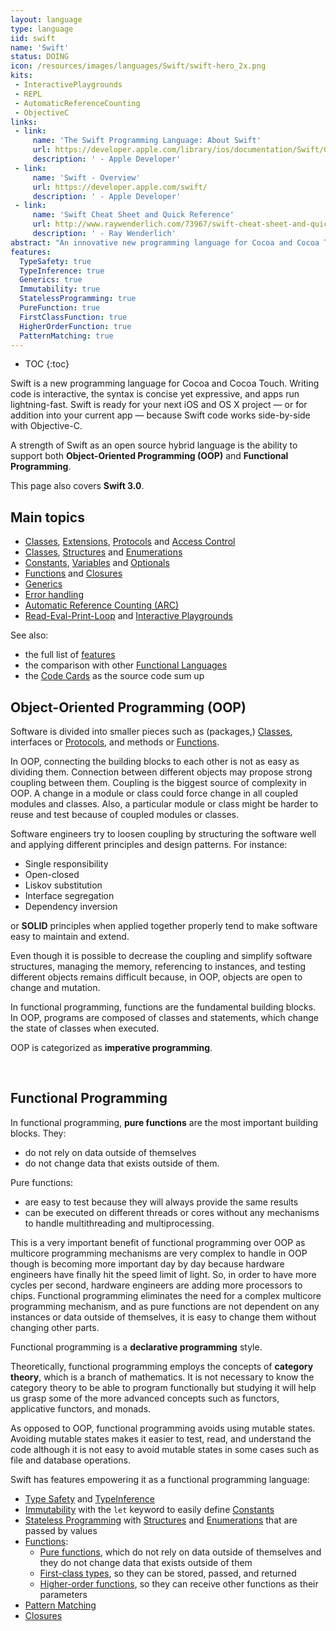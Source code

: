 ```yaml
---
layout: language
type: language
iid: swift 
name: 'Swift'
status: DOING
icon: /resources/images/languages/Swift/swift-hero_2x.png
kits:
 - InteractivePlaygrounds
 - REPL
 - AutomaticReferenceCounting
 - ObjectiveC
links:
 - link:
     name: 'The Swift Programming Language: About Swift'
     url: https://developer.apple.com/library/ios/documentation/Swift/Conceptual/Swift_Programming_Language/
     description: ' - Apple Developer'
 - link:
     name: 'Swift - Overview'
     url: https://developer.apple.com/swift/
     description: ' - Apple Developer'
 - link:
     name: 'Swift Cheat Sheet and Quick Reference'
     url: http://www.raywenderlich.com/73967/swift-cheat-sheet-and-quick-reference
     description: ' - Ray Wenderlich'
abstract: "An innovative new programming language for Cocoa and Cocoa Touch."
features:
  TypeSafety: true
  TypeInference: true
  Generics: true
  Immutability: true
  StatelessProgramming: true
  PureFunction: true
  FirstClassFunction: true
  HigherOrderFunction: true
  PatternMatching: true
---
```


* TOC
{:toc}

Swift is a new programming language for Cocoa and Cocoa Touch. Writing code is interactive, the syntax is concise yet expressive, 
and apps run lightning-fast. Swift is ready for your next iOS and OS X project — or for addition into your current app — because Swift code works 
side-by-side with Objective-C.

A strength of Swift as an open source hybrid language is the ability to support both __Object-Oriented Programming (OOP)__ and __Functional Programming__.

This page also covers __Swift 3.0__.

## Main topics

* [Classes](/Class), [Extensions](/Extension), [Protocols](/Protocol) and [Access Control](/AccessControl)
* [Classes](/Class), [Structures](/Structure) and [Enumerations](/Enumeration)
* [Constants](/Constant), [Variables](/Variable) and [Optionals](/Optional)
* [Functions](/Function) and [Closures](/Closure)
* [Generics](/Generics)
* [Error handling](/Error)
* [Automatic Reference Counting (ARC)](/AutomaticReferenceCounting)
* [Read-Eval-Print-Loop](/REPL) and [Interactive Playgrounds](/InteractivePlaygrounds)


See also:

* the full list of [features](/features) 
* the comparison with other [Functional Languages](/languages)
* the [Code Cards](/CodeCards) as the source code sum up


## Object-Oriented Programming (OOP)

Software is divided into smaller pieces such as (packages,) [Classes](/Class), interfaces or [Protocols](/Protocol), and methods or [Functions](/Function).

In OOP, connecting the building blocks to each other is not as easy as dividing them. Connection between different objects may propose strong coupling 
between them. Coupling is the biggest source of complexity in OOP. A change in a module or class could force change in all coupled modules and classes. 
Also, a particular module or class might be harder to reuse and test because of coupled modules or classes.

Software engineers try to loosen coupling by structuring the software well and applying different principles and design patterns. For instance:

* Single responsibility
* Open-closed
* Liskov substitution
* Interface segregation 
* Dependency inversion 

or __SOLID__ principles when applied together properly tend to make software easy to maintain and extend.

Even though it is possible to decrease the coupling and simplify software structures, managing the memory, referencing to instances, and testing 
different objects remains difficult because, in OOP, objects are open to change and mutation.

In functional programming, functions are the fundamental building blocks. In OOP, programs are composed of classes and statements, which change the 
state of classes when executed.

OOP is categorized as __imperative programming__.


&nbsp;

## Functional Programming

In functional programming, __pure functions__ are the most important building blocks. They:
 
* do not rely on data outside of themselves 
* do not change data that exists outside of them. 

Pure functions:
 
* are easy to test because they will always provide the same results
* can be executed on different threads or cores without any mechanisms to handle multithreading and multiprocessing. 

This is a very important benefit of functional programming over OOP as multicore programming mechanisms are very complex to handle in OOP though is 
becoming more important day by day because hardware engineers have finally hit the speed limit of light. So, in order to have more cycles per second, 
hardware engineers are adding more processors to chips. Functional programming eliminates the need for a complex multicore programming mechanism, and 
as pure functions are not dependent on any instances or data outside of themselves, it is easy to change them without changing other parts.

Functional programming is a __declarative programming__ style.

Theoretically, functional programming employs the concepts of __category theory__, which is a branch of mathematics. It is not necessary to know the 
category theory to be able to program functionally but studying it will help us grasp some of the more advanced concepts such as functors, applicative 
functors, and monads.

As opposed to OOP, functional programming avoids using mutable states. Avoiding mutable states makes it easier to test, read, and understand the code 
although it is not easy to avoid mutable states in some cases such as file and database operations.

Swift has features empowering it as a functional programming language:

* [Type Safety](/functional/TypeSafety) and [TypeInference](/functional/TypeInference)
* [Immutability](/functional/Immutability) with the `let` keyword to easily define [Constants](/Constant)
* [Stateless Programming](/functional/StatelessProgramming) with [Structures](/Structure) and [Enumerations](Enumeration) that are passed by values
* [Functions](/Function):
  * [Pure functions](/functional/PureFunction), which do not rely on data outside of themselves and they do not change data that exists outside of them 
  * [First-class types](/functional/FirstClassFunction), so they can be stored, passed, and returned
  * [Higher-order functions](/functional/HigherOrderFunction), so they can receive other functions as their parameters
* [Pattern Matching](/functional/PatternMatching)
* [Closures](/Closure)
